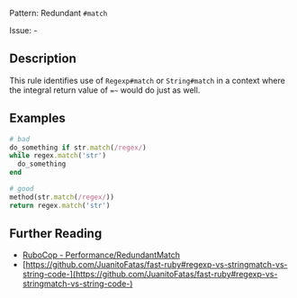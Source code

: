Pattern: Redundant `#match`

Issue: -

## Description

This rule identifies use of `Regexp#match` or `String#match` in a context where the integral return value of `=~` would do just as well.

## Examples

```ruby
# bad
do_something if str.match(/regex/)
while regex.match('str')
  do_something
end

# good
method(str.match(/regex/))
return regex.match('str')
```

## Further Reading

* [RuboCop - Performance/RedundantMatch](https://docs.rubocop.org/rubocop-performance/cops_performance.html#performanceredundantmatch)
* [https://github.com/JuanitoFatas/fast-ruby#regexp-vs-stringmatch-vs-string-code-](https://github.com/JuanitoFatas/fast-ruby#regexp-vs-stringmatch-vs-string-code-)
